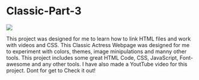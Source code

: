 # Classic-Part-3

<img align="center" src="https://english.cdn.zeenews.com/sites/default/files/2021/06/26/946887-mandakini.jpg" />

This project was designed for me to learn how to link HTML files and work with videos and CSS. This Classic Actress Webpage was designed for me to experiment with colors, themes, image minipulations and manny other tools. This project includes some great HTML Code, CSS,  JavaScript, Font-awesome and any other tools. I have also made a YoutTube video for this project. Dont for get to Check it out!
